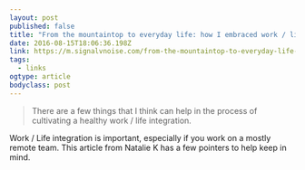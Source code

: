```yaml
---
layout: post 
published: false 
title: "From the mountaintop to everyday life: how I embraced work / life integration" 
date: 2016-08-15T18:06:36.198Z 
link: https://m.signalvnoise.com/from-the-mountaintop-to-everyday-life-how-i-embraced-work-life-integration-577fd7347c86#.kpk1zjw6t 
tags:
  - links
ogtype: article 
bodyclass: post 
---
```


> There are a few things that I think can help in the process of cultivating a healthy work / life integration.

Work / Life integration is important, especially if you work on a mostly remote team.  This article from Natalie K has a few pointers to help keep in mind.